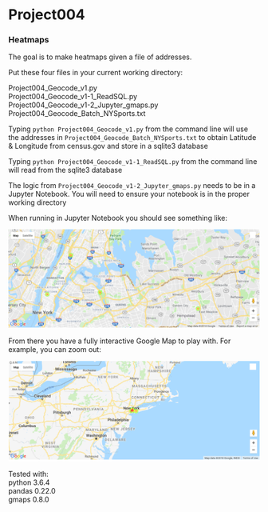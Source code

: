 # Project004
### Heatmaps

The goal is to make heatmaps given a file of addresses.

Put these four files in your current working directory:

Project004_Geocode_v1.py  
Project004_Geocode_v1-1_ReadSQL.py  
Project004_Geocode_v1-2_Jupyter_gmaps.py  
Project004_Geocode_Batch_NYSports.txt

Typing `python Project004_Geocode_v1.py` from the command line will use the addresses in `Project004_Geocode_Batch_NYSports.txt` to obtain Latitude & Longitude from census.gov and store in a sqlite3 database  

Typing `python Project004_Geocode_v1-1_ReadSQL.py` from the command line will read from the sqlite3 database  

The logic from `Project004_Geocode_v1-2_Jupyter_gmaps.py` needs to be in a Jupyter Notebook.  You will need to ensure your notebook is in the proper working directory

When running in Jupyter Notebook you should see something like:

![alt text](https://github.com/AngerK/Project004/blob/master/Project004_NYSports_Closeup.png)

From there you have a fully interactive Google Map to play with.  For example, you can zoom out:

![alt text](https://github.com/AngerK/Project004/blob/master/Project004_NYSports_ZoomOut.png)

Tested with:  
python 3.6.4  
pandas 0.22.0  
gmaps 0.8.0
